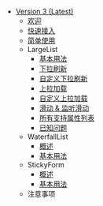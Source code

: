 * [Version 3 (Latest)](zh-cn/README)
    * [欢迎](zh-cn/README)
    * [快速接入](zh-cn/V3/GettingStart)
    * [简单使用](zh-cn/V3/BasicUsage)
    * LargeList
        * [基本用法](zh-cn/V3/Overview)
        * [下拉刷新](zh-cn/V3/Refresh)
        * [自定义下拉刷新](zh-cn/V3/CustomRefresh)
        * [上拉加载](zh-cn/V3/Loading)
        * [自定义上拉加载](zh-cn/V3/CustomLoading)
        * [滑动 & 监听滑动](zh-cn/V3/Scroll)
        * [所有支持属性列表](zh-cn/V3/SupportedProps)
        * [已知问题](zh-cn/V3/KnownIssues)
    * WaterfallList
        * [概述](zh-cn/V3/WaterfallList/Overview)
        * [基本用法](zh-cn/V3/WaterfallList/Usage)
    * StickyForm
        * [概述](zh-cn/V3/StickyForm/Overview)
        * [基本用法](zh-cn/V3/StickyForm/Usage)
    * 注意事项
